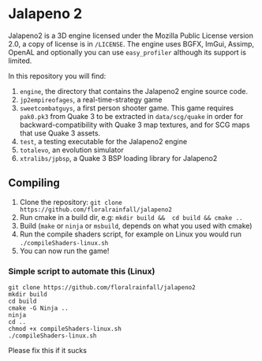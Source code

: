# Jalapeno 2
Jalapeno2 is a 3D engine licensed under the Mozilla Public License version 2.0, a copy of license is in `/LICENSE`. The engine uses BGFX, ImGui, Assimp, OpenAL and optionally you can use `easy_profiler` although its support is limited.

In this repository you will find:

1. `engine`, the directory that contains the Jalapeno2 engine source code.
2. `jp2empireofages`, a real-time-strategy game
3. `sweetcombatguys`, a first person shooter game. This game requires `pak0.pk3` from Quake 3 to be extracted in `data/scg/quake` in order for backward-compatibility with Quake 3 map textures, and for SCG maps that use Quake 3 assets.
4. `test`, a testing executable for the Jalapeno2 engine
5. `totalevo`, an evolution simulator
6. `xtralibs/jpbsp`, a Quake 3 BSP loading library for Jalapeno2

## Compiling

1. Clone the repository: `git clone https://github.com/floralrainfall/jalapeno2`
2. Run cmake in a build dir, e.g: `mkdir build &&  cd build && cmake ..`
3. Build (`make` or `ninja` or `msbuild`, depends on what you used with cmake)
4. Run the compile shaders script, for example on Linux you would run `./compileShaders-linux.sh`
5. You can now run the game!

### Simple script to automate this (Linux)
    git clone https://github.com/floralrainfall/jalapeno2
    mkdir build
    cd build
    cmake -G Ninja ..
    ninja
    cd ..
    chmod +x compileShaders-linux.sh
    ./compileShaders-linux.sh
Please fix this if it sucks